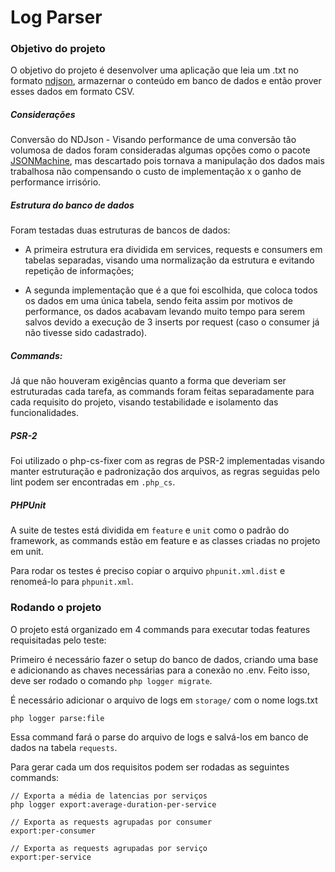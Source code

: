 # Log Parser

### Objetivo do projeto

O objetivo do projeto é desenvolver uma aplicação que leia um .txt no formato [ndjson](http://ndjson.org/), armazernar o conteúdo em banco de dados e então prover esses dados em formato CSV.

##### Considerações

 Conversão do NDJson - Visando performance de uma conversão tão volumosa de dados foram consideradas algumas opções como o pacote [JSONMachine](https://github.com/halaxa/json-machine), mas descartado pois tornava a manipulação dos dados mais trabalhosa não compensando o custo de implementação x o ganho de performance irrisório.

 ##### Estrutura do banco de dados 
 
 Foram testadas duas estruturas de bancos de dados: 
 
 - A primeira estrutura era dividida em services, requests e consumers em tabelas separadas, visando uma normalização da estrutura e evitando repetição de informações;
 
 - A segunda implementação que é a que foi escolhida, que coloca todos os dados em uma única tabela, sendo feita assim por motivos de performance, os dados acabavam levando muito tempo para serem salvos devido a execução de 3 inserts por request (caso o consumer já não tivesse sido cadastrado).

##### Commands:

Já que não houveram exigências quanto a forma que deveriam ser estruturadas cada tarefa, as commands foram feitas separadamente para cada requisito do projeto, visando testabilidade e isolamento das funcionalidades.

##### PSR-2

Foi utilizado o php-cs-fixer com as regras de PSR-2 implementadas visando manter estruturação e padronização dos arquivos, as regras seguidas pelo lint podem ser encontradas em `.php_cs`.

##### PHPUnit

A suite de testes está dividida em `feature` e `unit` como o padrão do framework, as commands estão em feature e as classes criadas no projeto em unit.

Para rodar os testes é preciso copiar o arquivo `phpunit.xml.dist` e renomeá-lo para `phpunit.xml`.

### Rodando o projeto

O projeto está organizado em 4 commands para executar todas features requisitadas pelo teste:

Primeiro é necessário fazer o setup do banco de dados, criando uma base e adicionando as chaves necessárias para a conexão no .env. Feito isso, deve ser rodado o comando `php logger migrate`.

É necessário adicionar o arquivo de logs em `storage/` com o nome logs.txt
  
    php logger parse:file
    
  Essa command fará o parse do arquivo de logs e salvá-los em banco de dados na tabela `requests`.
  
  Para gerar cada um dos requisitos podem ser rodadas as seguintes commands:
    
    // Exporta a média de latencias por serviços
    php logger export:average-duration-per-service

    // Exporta as requests agrupadas por consumer
    export:per-consumer

    // Exporta as requests agrupadas por serviço
    export:per-service
